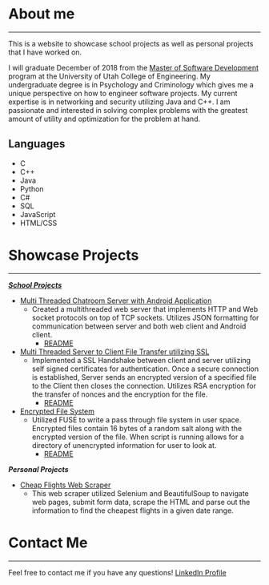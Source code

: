 # About me
___
This is a website to showcase school projects as well as personal projects that I have worked on.

I will graduate December of 2018 from the [Master of Software Development](https://msd.utah.edu/) program at the University of Utah College of Engineering. My undergraduate degree is in Psychology and Criminology which gives me a unique perspective on how to engineer software projects. My current expertise is in networking and security utilizing Java and C++. I am passionate and interested in solving complex problems with the greatest amount of utility and optimization for the problem at hand.

## Languages
- C
- C++
- Java
- Python
- C#
- SQL
- JavaScript
- HTML/CSS

# Showcase Projects
___
***[School Projects](https://github.com/w-aldrich/schoolHighlights)***
- [Multi Threaded Chatroom Server with Android Application](https://github.com/w-aldrich/schoolHighlights/tree/master/ChatRoom)
  - Created a multithreaded web server that implements HTTP and Web socket protocols on top of TCP sockets. Utilizes JSON formatting for communication between server and both web client and Android client.
    - [README](https://github.com/w-aldrich/schoolHighlights/blob/master/ChatRoom/README.md)
- [Multi Threaded Server to Client File Transfer utilizing SSL](https://github.com/w-aldrich/schoolHighlights/tree/master/MySSL)
  - Implemented a SSL Handshake between client and server utilizing self signed certificates for authentication. Once a secure connection is established, Server sends an encrypted version of a specified file to the Client then closes the connection. Utilizes RSA encryption for the transfer of nonces and the encryption for the file.
    - [README](https://github.com/w-aldrich/schoolHighlights/blob/master/MySSL/README.md)
- [Encrypted File System](https://github.com/w-aldrich/schoolHighlights/tree/master/encryptedFilesystem)
  - Utilized FUSE to write a pass through file system in user space. Encrypted files contain 16 bytes of a random salt along with the encrypted version of the file. When script is running allows for a directory of unencrypted information for user to look at.
    - [README](https://github.com/w-aldrich/schoolHighlights/blob/master/encryptedFilesystem/README.md)

***Personal Projects***
- [Cheap Flights Web Scraper](https://github.com/w-aldrich/PersonalPythonScripts/blob/master/cheapFlightsWebCrawler.py)
  - This web scraper utilized Selenium and BeautifulSoup to navigate web pages, submit form data, scrape the HTML and parse out the information to find the cheapest flights in a given date range.

# Contact Me
___
Feel free to contact me if you have any questions!
[LinkedIn Profile](https://www.linkedin.com/in/william-aldrich/)
